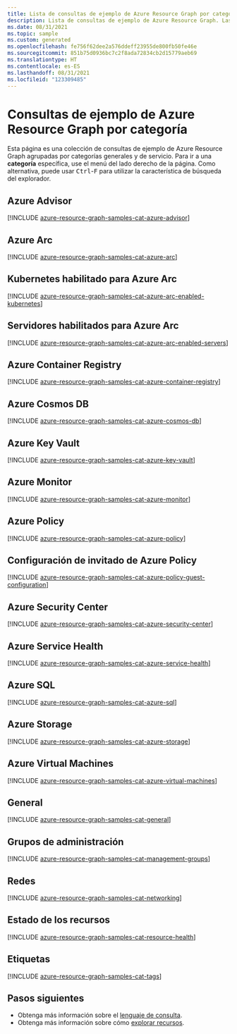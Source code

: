 ```yaml
---
title: Lista de consultas de ejemplo de Azure Resource Graph por categoría
description: Lista de consultas de ejemplo de Azure Resource Graph. Las categorías incluyen Etiquetas, Azure Advisor, Key Vault, Kubernetes, Configuración de invitados, etc.
ms.date: 08/31/2021
ms.topic: sample
ms.custom: generated
ms.openlocfilehash: fe756f62dee2a576ddeff23955de800fb50fe46e
ms.sourcegitcommit: 851b75d0936bc7c2f8ada72834cb2d15779aeb69
ms.translationtype: HT
ms.contentlocale: es-ES
ms.lasthandoff: 08/31/2021
ms.locfileid: "123309485"
---
```

# <a name="azure-resource-graph-sample-queries-by-category"></a>Consultas de ejemplo de Azure Resource Graph por categoría

Esta página es una colección de consultas de ejemplo de Azure Resource Graph agrupadas por categorías generales y de servicio. Para ir a una **categoría** específica, use el menú del lado derecho de la página.
Como alternativa, puede usar <kbd>Ctrl</kbd>-<kbd>F</kbd> para utilizar la característica de búsqueda del explorador.

## <a name="azure-advisor"></a>Azure Advisor

[!INCLUDE [azure-resource-graph-samples-cat-azure-advisor](../../../../includes/resource-graph/samples/bycat/azure-advisor.md)]

## <a name="azure-arc"></a>Azure Arc

[!INCLUDE [azure-resource-graph-samples-cat-azure-arc](../../../../includes/resource-graph/samples/bycat/azure-arc.md)]

## <a name="azure-arc-enabled-kubernetes"></a>Kubernetes habilitado para Azure Arc

[!INCLUDE [azure-resource-graph-samples-cat-azure-arc-enabled-kubernetes](../../../../includes/resource-graph/samples/bycat/azure-arc-enabled-kubernetes.md)]

## <a name="azure-arc-enabled-servers"></a>Servidores habilitados para Azure Arc

[!INCLUDE [azure-resource-graph-samples-cat-azure-arc-enabled-servers](../../../../includes/resource-graph/samples/bycat/azure-arc-enabled-servers.md)]

## <a name="azure-container-registry"></a>Azure Container Registry

[!INCLUDE [azure-resource-graph-samples-cat-azure-container-registry](../../../../includes/resource-graph/samples/bycat/azure-container-registry.md)]

## <a name="azure-cosmos-db"></a>Azure Cosmos DB

[!INCLUDE [azure-resource-graph-samples-cat-azure-cosmos-db](../../../../includes/resource-graph/samples/bycat/azure-cosmos-db.md)]

## <a name="azure-key-vault"></a>Azure Key Vault

[!INCLUDE [azure-resource-graph-samples-cat-azure-key-vault](../../../../includes/resource-graph/samples/bycat/azure-key-vault.md)]

## <a name="azure-monitor"></a>Azure Monitor

[!INCLUDE [azure-resource-graph-samples-cat-azure-monitor](../../../../includes/resource-graph/samples/bycat/azure-monitor.md)]

## <a name="azure-policy"></a>Azure Policy

[!INCLUDE [azure-resource-graph-samples-cat-azure-policy](../../../../includes/resource-graph/samples/bycat/azure-policy.md)]

## <a name="azure-policy-guest-configuration"></a>Configuración de invitado de Azure Policy

[!INCLUDE [azure-resource-graph-samples-cat-azure-policy-guest-configuration](../../../../includes/resource-graph/samples/bycat/azure-policy-guest-configuration.md)]

## <a name="azure-security-center"></a>Azure Security Center

[!INCLUDE [azure-resource-graph-samples-cat-azure-security-center](../../../../includes/resource-graph/samples/bycat/azure-security-center.md)]

## <a name="azure-service-health"></a>Azure Service Health

[!INCLUDE [azure-resource-graph-samples-cat-azure-service-health](../../../../includes/resource-graph/samples/bycat/azure-service-health.md)]

## <a name="azure-sql"></a>Azure SQL

[!INCLUDE [azure-resource-graph-samples-cat-azure-sql](../../../../includes/resource-graph/samples/bycat/azure-sql.md)]

## <a name="azure-storage"></a>Azure Storage

[!INCLUDE [azure-resource-graph-samples-cat-azure-storage](../../../../includes/resource-graph/samples/bycat/azure-storage.md)]

## <a name="azure-virtual-machines"></a>Azure Virtual Machines

[!INCLUDE [azure-resource-graph-samples-cat-azure-virtual-machines](../../../../includes/resource-graph/samples/bycat/azure-virtual-machines.md)]

## <a name="general"></a>General

[!INCLUDE [azure-resource-graph-samples-cat-general](../../../../includes/resource-graph/samples/bycat/general.md)]

## <a name="management-groups"></a>Grupos de administración

[!INCLUDE [azure-resource-graph-samples-cat-management-groups](../../../../includes/resource-graph/samples/bycat/management-groups.md)]

## <a name="networking"></a>Redes

[!INCLUDE [azure-resource-graph-samples-cat-networking](../../../../includes/resource-graph/samples/bycat/networking.md)]

## <a name="resource-health"></a>Estado de los recursos

[!INCLUDE [azure-resource-graph-samples-cat-resource-health](../../../../includes/resource-graph/samples/bycat/resource-health.md)]

## <a name="tags"></a>Etiquetas

[!INCLUDE [azure-resource-graph-samples-cat-tags](../../../../includes/resource-graph/samples/bycat/tags.md)]

## <a name="next-steps"></a>Pasos siguientes

- Obtenga más información sobre el [lenguaje de consulta](../concepts/query-language.md).
- Obtenga más información sobre cómo [explorar recursos](../concepts/explore-resources.md).
